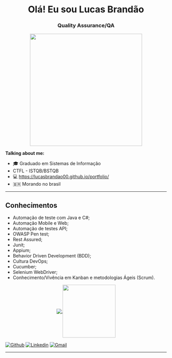 <h1 align="center"> Olá! Eu sou Lucas Brandão</h1>
<h3 align="center">Quality Assurance/QA</h3>

<p align="center">
  <img src="https://c.tenor.com/2uyENRmiUt0AAAAC/coding.gif" width="350">
</p>

**Talking about me:**

- 🎓 Graduado em Sistemas de Informação
- CTFL - ISTQB/BSTQB
- 💻 https://lucasbrandao00.github.io/portfolio/
- 🇧🇷 Morando no brasil

---
## Conhecimentos

- Automação de teste com Java e C#;
- Automação Mobile e Web;
- Automação de testes API;
- OWASP Pen test;
- Rest Assured;
- Junit;
- Appium;
- Behavior Driven Development (BDD);
- Cultura DevOps;
- Cucumber;
- Selenium WebDriver;
- Conhecimento/Vivência em Kanban e metodologias Ágeis (Scrum).

<p align="center">
  <a href="https://github.com/Lucasbrandao00/Lucasbrandao00">
    <img
      align="center"
      src="https://github-readme-stats.vercel.app/api/top-langs/?username=Lucasbrandao00&layout=compact&theme=dracula"
    />
  </a>
  <a href="https://github.com/Lucasbrandao00/github-readme-stats">
    <img
      align="center"
      height="165"
      src="https://github-readme-stats.vercel.app/api?username=Lucasbrandao00&show_icons=true&theme=dracula"
    />
  </a>
</p>

[![Github](https://img.shields.io/badge/-Github-000?style=flat-square&logo=Github&logoColor=white)](https://github.com/Lucasbrandao00)
[![Linkedin](https://img.shields.io/badge/-LinkedIn-blue?style=flat-square&logo=Linkedin&logoColor=white)](https://www.linkedin.com/in/lucas-brand%C3%A3o-164657181/)
[![Gmail](http://img.shields.io/badge/-Gmail-8e24aa?style=flat-square&logo=Gmail&logoColor=white)](mailto:lucasbran48@gmail.com)

---




